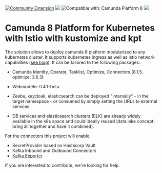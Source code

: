 [![Community Extension](https://img.shields.io/badge/Community%20Extension-An%20open%20source%20community%20maintained%20project-FF4700)](https://github.com/camunda-community-hub/community)
[![](https://img.shields.io/badge/Lifecycle-Incubating-blue)](https://github.com/Camunda-Community-Hub/community/blob/main/extension-lifecycle.md#incubating-)
![Compatible with: Camunda Platform 8](https://img.shields.io/badge/Compatible%20with-Camunda%20Platform%208-0072Ce)
[![](https://img.shields.io/badge/Lifecycle-Proof%20of%20Concept-blueviolet)](https://github.com/Camunda-Community-Hub/community/blob/main/extension-lifecycle.md#proof-of-concept-)

# Camunda 8 Platform for Kubernetes with Istio with kustomize and kpt

The solution allows to deploy camunda 8 platform modularized to any kubernetes cluster. It supports kubernetes ingress as well as Istio network capabilities ([see blog](https://vdan.niceneasy.ch/camunda-8-oauth-for-zeebe-with-istio/)). It can be tailored to the following packages:

- Camunda Identity, Operate, Tasklist, Optimize, Connectors (8.1.5, optimize: 3.9.3)

- Webmodeler 0.4.1-beta

- Zeebe, keycloak, elasticsearch can be deployed "internally" - in the target namespace - or consumed by simply setting the URLs to external services.

- DB services and elasticsearch clusters (ELK) are already widely available in the k8s space and could ideally reused (data lake concept: bring all together and have it combined).

For the connectors this project will enable

- SecretProvider based on Hashicorp Vault
- Kafka Inbound and Outbound Connectors
- [Kafka Exporter](https://github.com/camunda-community-hub/zeebe-kafka-exporter)

If you are interested to contribute, we're looking for help.


